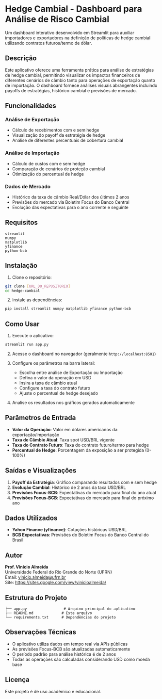 # Hedge Cambial - Dashboard para Análise de Risco Cambial

Um dashboard interativo desenvolvido em Streamlit para auxiliar importadores e exportadores na definição de políticas de hedge cambial utilizando contratos futuros/termo de dólar.

## Descrição

Este aplicativo oferece uma ferramenta prática para análise de estratégias de hedge cambial, permitindo visualizar os impactos financeiros de diferentes cenários de câmbio tanto para operações de exportação quanto de importação. O dashboard fornece análises visuais abrangentes incluindo payoffs de estratégias, histórico cambial e previsões de mercado.

## Funcionalidades

### Análise de Exportação
- Cálculo de recebimentos com e sem hedge
- Visualização do payoff da estratégia de hedge
- Análise de diferentes percentuais de cobertura cambial

### Análise de Importação  
- Cálculo de custos com e sem hedge
- Comparação de cenários de proteção cambial
- Otimização do percentual de hedge

### Dados de Mercado
- Histórico da taxa de câmbio Real/Dólar dos últimos 2 anos
- Previsões do mercado via Boletim Focus do Banco Central
- Evolução das expectativas para o ano corrente e seguinte

## Requisitos

```
streamlit
numpy
matplotlib
yfinance
python-bcb
```

## Instalação

1. Clone o repositório:
```bash
git clone [URL_DO_REPOSITORIO]
cd hedge-cambial
```

2. Instale as dependências:
```bash
pip install streamlit numpy matplotlib yfinance python-bcb
```

## Como Usar

1. Execute o aplicativo:
```bash
streamlit run app.py
```

2. Acesse o dashboard no navegador (geralmente `http://localhost:8501`)

3. Configure os parâmetros na barra lateral:
   - Escolha entre análise de Exportação ou Importação
   - Defina o valor da operação em USD
   - Insira a taxa de câmbio atual
   - Configure a taxa do contrato futuro
   - Ajuste o percentual de hedge desejado

4. Analise os resultados nos gráficos gerados automaticamente

## Parâmetros de Entrada

- **Valor da Operação**: Valor em dólares americanos da exportação/importação
- **Taxa de Câmbio Atual**: Taxa spot USD/BRL vigente
- **Taxa do Contrato Futuro**: Taxa do contrato futuro/termo para hedge
- **Percentual de Hedge**: Porcentagem da exposição a ser protegida (0-100%)

## Saídas e Visualizações

1. **Payoff da Estratégia**: Gráfico comparando resultados com e sem hedge
2. **Evolução Cambial**: Histórico de 2 anos da taxa USD/BRL
3. **Previsões Focus-BCB**: Expectativas do mercado para final do ano atual
4. **Previsões Focus-BCB**: Expectativas do mercado para final do próximo ano

## Dados Utilizados

- **Yahoo Finance (yfinance)**: Cotações históricas USD/BRL
- **BCB Expectativas**: Previsões do Boletim Focus do Banco Central do Brasil

## Autor

**Prof. Vinicio Almeida**  
Universidade Federal do Rio Grande do Norte (UFRN)  
Email: vinicio.almeida@ufrn.br  
Site: https://sites.google.com/view/vinicioalmeida/

## Estrutura do Projeto

```
├── app.py                 # Arquivo principal do aplicativo
├── README.md             # Este arquivo
└── requirements.txt      # Dependências do projeto
```

## Observações Técnicas

- O aplicativo utiliza dados em tempo real via APIs públicas
- As previsões Focus-BCB são atualizadas automaticamente
- O período padrão para análise histórica é de 2 anos
- Todas as operações são calculadas considerando USD como moeda base

## Licença

Este projeto é de uso acadêmico e educacional.